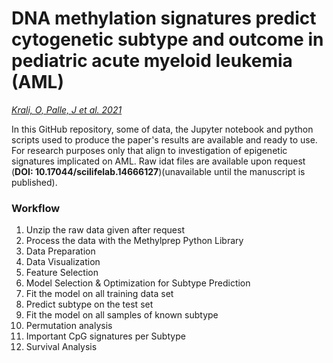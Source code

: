 # DNA methylation signatures predict cytogenetic subtype and outcome in pediatric acute myeloid leukemia (AML)
*[Krali, O, Palle, J et al. 2021](https://doi.org/10.3390/genes12060895)*

In this GitHub repository, some of data, the Jupyter notebook and python scripts used to produce the paper's results are available and ready to use.
For research purposes only that align to investigation of epigenetic signatures implicated on AML. Raw idat files are available upon request (**DOI: 10.17044/scilifelab.14666127**)(unavailable until the manuscript is published).

### Workflow 
1. Unzip the raw data given after request
2. Process the data with the Methylprep Python Library
3. Data Preparation 
4. Data Visualization 
5. Feature Selection
6. Model Selection & Optimization for Subtype Prediction
7. Fit the model on all training data set
8. Predict subtype on the test set
9. Fit the model on all samples of known subtype
10. Permutation analysis
11. Important CpG signatures per Subtype
12. Survival Analysis
